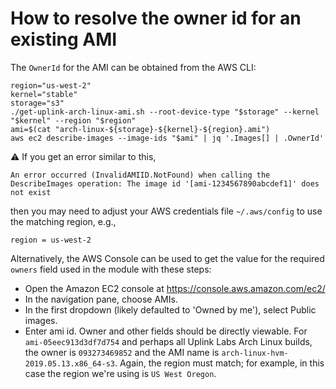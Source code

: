 # How to resolve the owner id for an existing AMI

The `OwnerId` for the AMI can be obtained from the AWS CLI:
```
region="us-west-2"
kernel="stable"
storage="s3"
./get-uplink-arch-linux-ami.sh --root-device-type "$storage" --kernel "$kernel" --region "$region"
ami=$(cat "arch-linux-${storage}-${kernel}-${region}.ami")
aws ec2 describe-images --image-ids "$ami" | jq '.Images[] | .OwnerId'
```
:warning: If you get an error similar to this,
```
An error occurred (InvalidAMIID.NotFound) when calling the DescribeImages operation: The image id '[ami-1234567890abcdef1]' does not exist
```
then you may need to adjust your AWS credentials file `~/.aws/config` to use the matching region, e.g.,
```
region = us-west-2
```

Alternatively, the AWS Console can be used to get the value for the required `owners` field used in the module
with these steps:
+ Open the Amazon EC2 console at https://console.aws.amazon.com/ec2/
+ In the navigation pane, choose AMIs.
+ In the first dropdown (likely defaulted to 'Owned by me'), select Public images.
+ Enter ami id.
Owner and other fields should be directly viewable.
For `ami-05eec913d3df7d754` and perhaps all Uplink Labs Arch Linux builds, the owner is `093273469852`
and the AMI name is `arch-linux-hvm-2019.05.13.x86_64-s3`.
Again, the region must match; for example, in this case the region we're using is `US West Oregon`.
